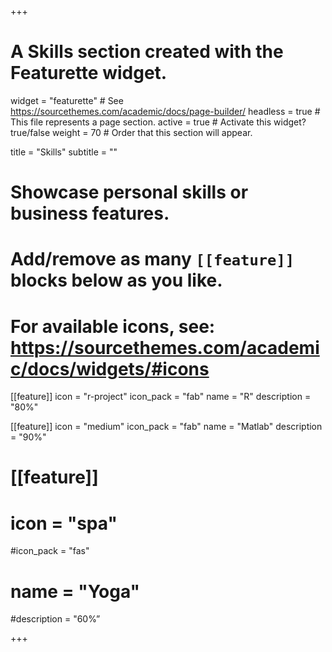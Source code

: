 +++
# A Skills section created with the Featurette widget.
widget = "featurette"  # See https://sourcethemes.com/academic/docs/page-builder/
headless = true  # This file represents a page section.
active = true  # Activate this widget? true/false
weight = 70  # Order that this section will appear.

title = "Skills"
subtitle = ""

# Showcase personal skills or business features.
# 
# Add/remove as many `[[feature]]` blocks below as you like.
# 
# For available icons, see: https://sourcethemes.com/academic/docs/widgets/#icons

[[feature]]
  icon = "r-project"
  icon_pack = "fab"
  name = "R"
  description = "80%"
  

[[feature]]
  icon = "medium"
  icon_pack = "fab"
  name = "Matlab"
  description = "90%"
 
  
# [[feature]]
 # icon = "spa"
  #icon_pack = "fas"
 # name = "Yoga"
  #description = "60%”  

+++
